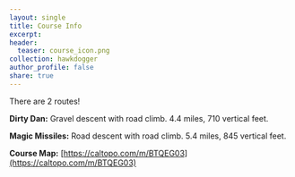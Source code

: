 ```yaml
---
layout: single
title: Course Info
excerpt: 
header: 
  teaser: course_icon.png
collection: hawkdogger
author_profile: false
share: true
---
```


There are 2 routes! 

**Dirty Dan:** Gravel descent with road climb. 4.4 miles, 710 vertical feet. 

**Magic Missiles:** Road descent with road climb. 5.4 miles, 845 vertical feet. 

**Course Map:** [https://caltopo.com/m/BTQEG03](https://caltopo.com/m/BTQEG03)


